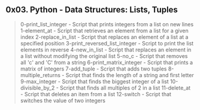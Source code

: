 ## 0x03. Python - Data Structures: Lists, Tuples

> 0-print_list_integer - Script that prints integers from a list on new lines
> 1-element_at - Script that retrieves an element from a list for a given index
> 2-replace_in_list - Script that replaces an element of a list at a specified position
> 3-print_reversed_list_integer - Script to print the list elements in reverse
> 4-new_in_list - Script that replaces an element in a list without modifying the original list
> 5-no_c - Script that removes all 'c' and 'C' from a string
> 6-print_matrix_integer - Script that prints a matrix of integers
> 7-add_tuple - Script that adds two tuples
> 8-multiple_returns - Script that finds the length of a string and first letter
> 9-max_integer - Script that finds the biggest integer of a list
> 10-divisible_by_2 - Script that finds all multiples of 2 in a list
> 11-delete_at - Script that deletes an item from a list
> 12-switch - Script that switches the value of two integers

